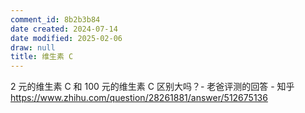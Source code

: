 ```yaml
---
comment_id: 8b2b3b84
date created: 2024-07-14
date modified: 2025-02-06
draw: null
title: 维生素 C
---
```

2 元的维生素 C 和 100 元的维生素 C 区别大吗？- 老爸评测的回答 - 知乎  
https://www.zhihu.com/question/28261881/answer/512675136
